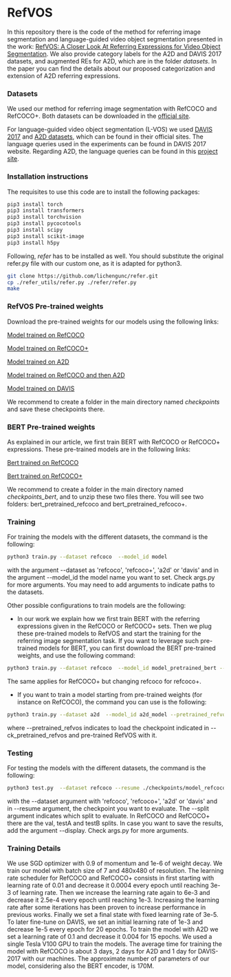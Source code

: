 # RefVOS


In this repository there is the code of the method for referring image segmentation and language-guided video object segmentation presented in the work: [RefVOS: A Closer Look At Referring Expressions for Video Object Segmentation](https://arxiv.org/pdf/2010.00263.pdf). We also provide category labels for the A2D and DAVIS 2017 datasets, and augmented REs for A2D, which are in the folder *datasets*. In the paper you can find the details about our proposed categorization and extension of A2D referring expressions.


### Datasets

We used our method for referring image segmentation with RefCOCO and RefCOCO+. Both datasets can be downloaded in the [official site](https://github.com/lichengunc/refer).

For language-guided video object segmentation (L-VOS) we used [DAVIS 2017](https://davischallenge.org) and [A2D datasets](https://web.eecs.umich.edu/~jjcorso/r/a2d/), which can be found in their official sites. The language queries used in the experiments can be found in DAVIS 2017 website. Regarding A2D, the language queries can be found in this [project site](https://kgavrilyuk.github.io/publication/actor_action/).


### Installation instructions

The requisites to use this code are to install the following packages:

```bash
pip3 install torch
pip3 install transformers
pip3 install torchvision
pip3 install pycocotools
pip3 install scipy
pip3 install scikit-image
pip3 install h5py 
```

Following, *refer* has to be installed as well. You should substitute the original refer.py file with our custom one, as it is adapted for python3. 

```bash
git clone https://github.com/lichengunc/refer.git
cp ./refer_utils/refer.py ./refer/refer.py
make
```

### RefVOS Pre-trained weights

Download the pre-trained weights for our models using the following links:

[Model trained on RefCOCO](https://drive.google.com/file/d/1VI2TixrkjDORirkGGi3eXDJj35CRoEVr/view?usp=sharing)

[Model trained on RefCOCO+](https://drive.google.com/file/d/1HIM3xHkL2Z1rCnnA6OF3r8SmroL7EoQy/view?usp=sharing)

[Model trained on A2D](https://drive.google.com/file/d/1CqwYTwcD0lQ0VHJMJJ9iOmRGvjj3Eiuf/view?usp=sharing)

[Model trained on RefCOCO and then A2D](https://drive.google.com/open?id=1Y4sclYO4wViw-gH2nrLZ-XmLq0_FXpWf)

[Model trained on DAVIS](https://drive.google.com/open?id=1H3S4bZQChIlJNAM5mttbjTAr7pnOk1PL)

We recommend to create a folder in the main directory named *checkpoints* and save these checkpoints there.

### BERT Pre-trained weights

As explained in our article, we first train BERT with RefCOCO or RefCOCO+ expressions. These pre-trained models are in the following links:

[Bert trained on RefCOCO](https://drive.google.com/file/d/1-hpF7UwA-cza2MpT75fyHEsKLe7xgpGc/view?usp=sharing)

[Bert trained on RefCOCO+](https://drive.google.com/file/d/1FmDjRj66YXG4Hv8X1nagwmaSxhVC7Y7_/view?usp=sharing)

We recommend to create a folder in the main directory named *checkpoints_bert*, and to unzip these two files there. You will see two folders: bert_pretrained_refcoco and bert_pretrained_refcoco+.

### Training

For training the models with the different datasets, the command is the following:
```bash
python3 train.py --dataset refcoco  --model_id model
```
 
with the argument --dataset as 'refcoco', 'refcoco+', 'a2d' or 'davis' and in the argument --model_id the model name you want to set. Check args.py for more arguments. You may need to add arguments to indicate paths to the datasets.

Other possible configurations to train models are the following:

- In our work we explain how we first train BERT with the referring expressions given in the RefCOCO or RefCOCO+ sets. Then we plug these pre-trained models to RefVOS and start the training for the referring image segmentation task. If you want to leverage such pre-trained models for BERT, you can first download the BERT pre-trained weights, and use the following command:

```bash
python3 train.py --dataset refcoco  --model_id model_pretrained_bert --ck_bert ./checkpoints_bert/bert_pretrained_refcoco
```

The same applies for RefCOCO+ but changing refcoco for refcoco+.

- If you want to train a model starting from pre-trained weights (for instance on RefCOCO), the command you can use is the following:

```bash
python3 train.py --dataset a2d  --model_id a2d_model --pretrained_refvos --ck_pretrained_refvos ./checkpoints/model_refcoco.pth
```

where --pretrained_refvos indicates to load the checkpoint indicated in --ck_pretrained_refvos and pre-trained RefVOS with it.

### Testing

For testing the models with the different datasets, the command is the following:

```bash
python3 test.py  --dataset refcoco --resume ./checkpoints/model_refcoco.pth --split val
```

with the --dataset argument with 'refcoco', 'refcoco+', 'a2d' or 'davis' and in --resume argument, the checkpoint you want to evaluate. The --split argument indicates which split to evaluate. In RefCOCO and RefCOCO+ there are the val, testA and testB splits. In case you want to save the results, add the argument --display. Check args.py for more arguments. 

### Training Details

We use SGD optimizer with 0.9 of momentum and 1e-6 of weight decay. We train our model with batch size of 7 and 480x480 of resolution. The learning rate scheduler for RefCOCO and RefCOCO+ consists in first starting with learning rate of 0.01 and decrease it 0.0004 every epoch until reaching 3e-3 of learning rate. Then we increase the learning rate again to 6e-3 and decrease it 2.5e-4 every epoch until reaching 1e-3. Increasing the learning rate after some iterations has been proven to increase performance in previous works. Finally we set a final state with fixed learning rate of 3e-5. To later fine-tune on DAVIS, we set an initial learning rate of 1e-3 and decrease 1e-5 every epoch for 20 epochs. To train the model with A2D we set a learning rate of 0.1 and decrease it 0.004 for 15 epochs. We used a single Tesla V100 GPU to train the models. The average time for training the model with RefCOCO is about 3 days, 2 days for A2D and 1 day for DAVIS-2017 with our machines. The approximate number of parameters of our model, considering also the BERT encoder, is 170M.
